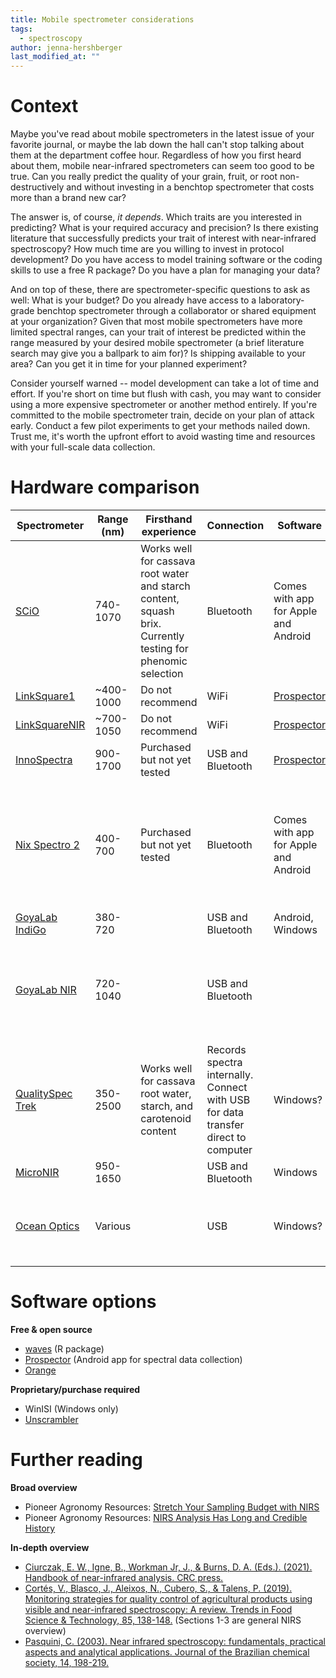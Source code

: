 ```yaml
---
title: Mobile spectrometer considerations
tags:
  - spectroscopy
author: jenna-hershberger 
last_modified_at: ""
---
```


# <i class="fas fa-seedling"></i> Context
<!-- excerpt start -->
Maybe you've read about mobile spectrometers in the latest issue of your favorite journal, or maybe the lab down the hall can't stop talking about them at the department coffee hour. Regardless of how you first heard about them, mobile near-infrared spectrometers can seem too good to be true. Can you really predict the quality of your grain, fruit, or root non-destructively and without investing in a benchtop spectrometer that costs more than a brand new car? 
<!-- excerpt end -->

The answer is, of course, *it depends*. Which traits are you interested in predicting? What is your required accuracy and precision? Is there existing literature that successfully predicts your trait of interest with near-infrared spectroscopy? How much time are you willing to invest in protocol development? Do you have access to model training software or the coding skills to use a free R package? Do you have a plan for managing your data?

And on top of these, there are spectrometer-specific questions to ask as well: What is your budget? Do you already have access to a laboratory-grade benchtop spectrometer through a collaborator or shared equipment at your organization? Given that most mobile spectrometers have more limited spectral ranges, can your trait of interest be predicted within the range measured by your desired mobile spectrometer (a brief literature search may give you a ballpark to aim for)? Is shipping available to your area? Can you get it in time for your planned experiment?

Consider yourself warned -- model development can take a lot of time and effort. If you're short on time but flush with cash, you may want to consider using a more expensive spectrometer or another method entirely. If you're committed to the mobile spectrometer train, decide on your plan of attack early. Conduct a few pilot experiments to get your methods nailed down. Trust me, it's worth the upfront effort to avoid wasting time and resources with your full-scale data collection.

# <i class="fas fa-camera"></i> Hardware comparison

| Spectrometer                                                                                                                                        | Range (nm) | Firsthand experience                                                                                        | Connection                                                                        | Software                                                                                            |  Approximate price                                                | Other considerations                                                                                                                  |
| --------------------------------------------------------------------------------------------------------------------------------------------------- | ---------- | ----------------------------------------------------------------------------------------------------------- | --------------------------------------------------------------------------------- | --------------------------------------------------------------------------------------------------- | -------------------------------------------------------------------------------- | ------------------------------------------------------------------------------------------------------------------------------------- |
| [SCiO](https://shop.consumerphysics.com/)                                                                                                           | 740-1070   | Works well for cassava root water and starch content, squash brix. Currently testing for phenomic selection | Bluetooth                                                                         | Comes with app for Apple and Android                                                                |  $   2,000.00                                                                    | Requires license for access to raw spectra. Comes with one year license, but $3k/yr after that                                        |
| [LinkSquare1](applewebdata://1CC14E71-4508-4695-8155-74F1585839D8/linksquare.io)                                                                    | ~400-1000  | Do not recommend                                                                                            | WiFi                                                                              | [Prospector](https://play.google.com/store/apps/details?id=org.phenoapps.prospector&hl=en_US&gl=US) |  $      550.00                                                                   |                                                                                                                                       |
| [LinkSquareNIR](applewebdata://1CC14E71-4508-4695-8155-74F1585839D8/linksquare.io)                                                                  | ~700-1050  | Do not recommend                                                                                            | WiFi                                                                              | [Prospector](https://play.google.com/store/apps/details?id=org.phenoapps.prospector&hl=en_US&gl=US) |  $      650.00                                                                   |                                                                                                                                       |
| [InnoSpectra](http://www.inno-spectra.com/en/product)                                                                                               | 900-1700   | Purchased but not yet tested                                                                                | USB and Bluetooth                                                                 | [Prospector](https://play.google.com/store/apps/details?id=org.phenoapps.prospector&hl=en_US&gl=US)                                                                                         |  $   2,000.00                                                                    | [Also marketed as TellSpec](https://tellspec.com/)                                                                                    |
| [Nix Spectro 2](https://www.nixsensor.com/nix-spectro-2/)                                                                                           | 400-700    | Purchased but not yet tested                                                                                | Bluetooth                                                                         | Comes with app for Apple and Android                                                                |  $   1,300.00                                                                    | Not sure if you can export raw data, but could reach out to company to find out. We may explore adding it to Prospector in the future |
| [GoyaLab IndiGo](https://www.goyalab.com/product-category/uv-vis-spectrometer-spectrophotometer/)                                                   | 380-720    |                                                                                                             | USB and Bluetooth                                                                 | Android, Windows                                                                                    | May add to [Prospector](https://play.google.com/store/apps/details?id=org.phenoapps.prospector&hl=en_US&gl=US)                                                            |
| [GoyaLab NIR](https://www.goyalab.com/product-category/near-infrared-spectrometer/)                                                                 | 720-1040   |                                                                                                             | USB and Bluetooth                                                                 |                                                                                                     | May add to [Prospector](https://play.google.com/store/apps/details?id=org.phenoapps.prospector&hl=en_US&gl=US). Company is working on one with a larger range: 950-1650nm |
| [QualitySpec Trek](https://www.malvernpanalytical.com/en/products/product-range/asd-range/qualityspec-range/qualityspec-trek-portable-spectrometer) | 350-2500   | Works well for cassava root water, starch, and carotenoid content                                           | Records spectra internally. Connect with USB for data transfer direct to computer | Windows?                                                                                            |  $ 50,000.00                                                                     | Can't input sample names so matching can be a pain                                                                                    |
| [MicroNIR](https://www.viavisolutions.com/en-us/osp/products/micronir-onsite-w#technical)                                                           | 950-1650   |                                                                                                             | USB and Bluetooth                                                                 | Windows                                                                                             |  $ 20,000.00                                                                     |                                                                                                                                       |
| [Ocean Optics](https://www.oceaninsight.com/products/spectrometers/)                                                                                | Various    |                                                                                                             | USB                                                                               | Windows?                                                                                            |  $   2,000.00                                                                    | Requires fiber optic cable. Not marketed to consumers so may be less user friendly?                                                   |


# <i class="fas fa-laptop-code"></i> Software options
**Free & open source**
- [waves](https://CRAN.R-project.org/package=waves) (R package)
- [Prospector](https://play.google.com/store/apps/details?id=org.phenoapps.prospector&hl=en_US&gl=US) (Android app for spectral data collection)
- [Orange](https://orangedatamining.com)

**Proprietary/purchase required**
- WinISI (Windows only)
- [Unscrambler](https://www.aspentech.com/en/products/msc/aspen-unscrambler)

# <i class="fas fa-book-open"></i> Further reading

**Broad overview**
- Pioneer Agronomy Resources: [Stretch Your Sampling Budget with NIRS](https://www.pioneer.com/us/agronomy/stretchbudgetNIRS.html)
- Pioneer Agronomy Resources: [NIRS Analysis Has Long and Credible History](https://www.pioneer.com/us/agronomy/nirs.html)

**In-depth overview**
- [Ciurczak, E. W., Igne, B., Workman Jr, J., & Burns, D. A. (Eds.). (2021). Handbook of near-infrared analysis. CRC press.](https://www.routledge.com/Handbook-of-Near-Infrared-Analysis/Ciurczak-Igne-Workman-Jr-Burns/p/book/9781138576483)
- [Cortés, V., Blasco, J., Aleixos, N., Cubero, S., & Talens, P. (2019). Monitoring strategies for quality control of agricultural products using visible and near-infrared spectroscopy: A review. Trends in Food Science & Technology, 85, 138-148.](https://doi.org/10.1016/j.tifs.2019.01.015) (Sections 1-3 are general NIRS overview)
- [Pasquini, C. (2003). Near infrared spectroscopy: fundamentals, practical aspects and analytical applications. Journal of the Brazilian chemical society, 14, 198-219.](https://doi.org/10.1590/S0103-50532003000200006)
